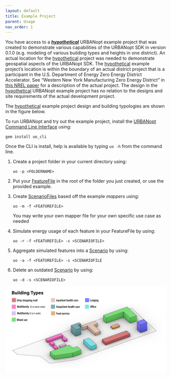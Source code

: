 ```yaml
---
layout: default
title: Example Project
parent: Usage
nav_order: 1
---
```


You have access to a ***<u>hypothetical</u>*** URBANopt example project that was created
to demonstrate various capabilities of the URBANopt SDK in version 0.1.0 (e.g. modeling
of various building types and heights in one district). An actual location for the
<u>hypothetical</u> project was needed to demonstrate geospatial aspects of the URBANopt SDK.
The <u>hypothetical</u> example project’s location is within the boundary of an actual
district project that is a participant in the U.S. Department of Energy Zero Energy
District Accelerator. See “Western New York Manufacturing Zero Energy District” in [this
NREL paper](https://www.nrel.gov/docs/fy18osti/71841.pdf) for a description of the actual
project. The design in the <u>hypothetical</u> URBANopt example project has no relation
to the designs and site requirements of the actual development project.

The <u>hypothetical</u> example project design and building typologies are shown in the figure below.

To run URBANopt and try out the example project, install the [URBANopt Command Line Interface](../installation/installation.md) using:

```terminal
gem install uo_cli
```

Once the CLI is install, help is available by typing `uo -h` from the command line.

1. Create a project folder in your current directory using:

    ```terminal
    uo -p <FOLDERNAME>
    ```

1. Put your [FeatureFile](../overview/definitions.md) in the root of the folder you just created, or use the provided example.
1. Create [ScenarioFiles](../overview/definitions.md) based off the example _mappers_ using:

    ```terminal
    uo -m -f <FEATUREFILE>
    ```

    You may write your own mapper file for your own specific use case as needed

1. Simulate energy usage of each feature in your FeatureFile by using:

    ```terminal
    uo -r -f <FEATUREFILE> -s <SCENARIOFILE>
    ```

1. Aggregate simulated features into a [Scenario](../overview/definitions.md) by using:

    ```terminal
    uo -a -f <FEATUREFILE> -s <SCENARIOFILE
    ```

1. Delete an outdated [Scenario](../overview/definitions.md) by using:

    ```terminal
    uo -d -s <SCENARIOFILE>
    ```

![example_project_layout](../doc_files/building_types_ISO.jpg)
